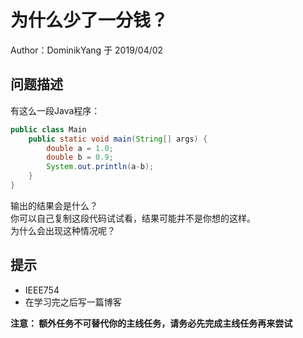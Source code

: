 # 为什么少了一分钱？

Author：DominikYang 于 2019/04/02

## 问题描述

有这么一段Java程序：
```Java
public class Main
    public static void main(String[] args) {
        double a = 1.0;
        double b = 0.9;
        System.out.println(a-b);
    }
}
```
输出的结果会是什么？  
你可以自己复制这段代码试试看，结果可能并不是你想的这样。  
为什么会出现这种情况呢？

## 提示
+ IEEE754
+ 在学习完之后写一篇博客

**注意： 额外任务不可替代你的主线任务，请务必先完成主线任务再来尝试**